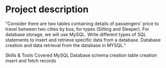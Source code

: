 # Project description
"Consider there are two tables containing details of passengers' price to travel between two cities by bus, for types (Sitting and Sleeper). For database storage, we will use MySQL. Write different types of SQL statements to insert and retrieve specific data from a database. Database creation and data retrieval from the database in MYSQL."

Skills & Tools Covered
MySQL
Database schema creation
table creation
insert and fetch records
